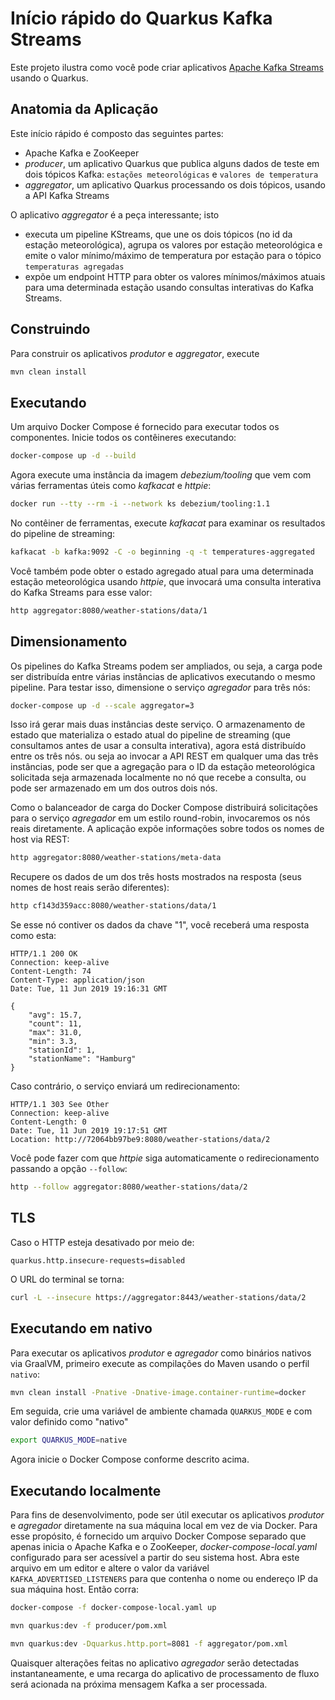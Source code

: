 Início rápido do Quarkus Kafka Streams
========================

Este projeto ilustra como você pode criar aplicativos [Apache Kafka Streams](https://kafka.apache.org/documentation/streams) usando o Quarkus.

## Anatomia da Aplicação

Este início rápido é composto das seguintes partes:

* Apache Kafka e ZooKeeper
* _producer_, um aplicativo Quarkus que publica alguns dados de teste em dois tópicos Kafka: `estações meteorológicas` e `valores de temperatura`
* _aggregator_, um aplicativo Quarkus processando os dois tópicos, usando a API Kafka Streams

O aplicativo _aggregator_ é a peça interessante; isto

* executa um pipeline KStreams, que une os dois tópicos (no id da estação meteorológica),
agrupa os valores por estação meteorológica e emite o valor mínimo/máximo de temperatura por estação para o tópico `temperaturas agregadas`
* expõe um endpoint HTTP para obter os valores mínimos/máximos atuais
para uma determinada estação usando consultas interativas do Kafka Streams.

## Construindo

Para construir os aplicativos _produtor_ e _aggregator_, execute

```bash
mvn clean install
```

## Executando

Um arquivo Docker Compose é fornecido para executar todos os componentes.
Inicie todos os contêineres executando:

```bash
docker-compose up -d --build
```

Agora execute uma instância da imagem _debezium/tooling_ que vem com várias ferramentas úteis como _kafkacat_ e _httpie_:

```bash
docker run --tty --rm -i --network ks debezium/tooling:1.1
```

No contêiner de ferramentas, execute _kafkacat_ para examinar os resultados do pipeline de streaming:

```bash
kafkacat -b kafka:9092 -C -o beginning -q -t temperatures-aggregated
```

Você também pode obter o estado agregado atual para uma determinada estação meteorológica usando _httpie_,
que invocará uma consulta interativa do Kafka Streams para esse valor:

```bash
http aggregator:8080/weather-stations/data/1
```

## Dimensionamento

Os pipelines do Kafka Streams podem ser ampliados, ou seja, a carga pode ser distribuída entre várias instâncias de aplicativos executando o mesmo pipeline.
Para testar isso, dimensione o serviço _agregador_ para três nós:

```bash
docker-compose up -d --scale aggregator=3
```

Isso irá gerar mais duas instâncias deste serviço.
O armazenamento de estado que materializa o estado atual do pipeline de streaming
(que consultamos antes de usar a consulta interativa),
agora está distribuído entre os três nós.
ou seja ao invocar a API REST em qualquer uma das três instâncias, pode ser
que a agregação para o ID da estação meteorológica solicitada seja armazenada localmente no nó que recebe a consulta,
ou pode ser armazenado em um dos outros dois nós.

Como o balanceador de carga do Docker Compose distribuirá solicitações para o serviço _agregador_ em um estilo round-robin,
invocaremos os nós reais diretamente.
A aplicação expõe informações sobre todos os nomes de host via REST:

```bash
http aggregator:8080/weather-stations/meta-data
```

Recupere os dados de um dos três hosts mostrados na resposta
(seus nomes de host reais serão diferentes):

```bash
http cf143d359acc:8080/weather-stations/data/1
```

Se esse nó contiver os dados da chave "1", você receberá uma resposta como esta:

```
HTTP/1.1 200 OK
Connection: keep-alive
Content-Length: 74
Content-Type: application/json
Date: Tue, 11 Jun 2019 19:16:31 GMT

{
    "avg": 15.7,
    "count": 11,
    "max": 31.0,
    "min": 3.3,
    "stationId": 1,
    "stationName": "Hamburg"
}
```

Caso contrário, o serviço enviará um redirecionamento:

```
HTTP/1.1 303 See Other
Connection: keep-alive
Content-Length: 0
Date: Tue, 11 Jun 2019 19:17:51 GMT
Location: http://72064bb97be9:8080/weather-stations/data/2
```

Você pode fazer com que _httpie_ siga automaticamente o redirecionamento passando a opção `--follow`:
```bash
http --follow aggregator:8080/weather-stations/data/2
```

## TLS 

Caso o HTTP esteja desativado por meio de:

```properties
quarkus.http.insecure-requests=disabled
```

O URL do terminal se torna:

```bash
curl -L --insecure https://aggregator:8443/weather-stations/data/2
```

## Executando em nativo

Para executar os aplicativos _produtor_ e _agregador_ como binários nativos via GraalVM,
primeiro execute as compilações do Maven usando o perfil `nativo`:

```bash
mvn clean install -Pnative -Dnative-image.container-runtime=docker
```

Em seguida, crie uma variável de ambiente chamada `QUARKUS_MODE` e com valor definido como "nativo"

```bash
export QUARKUS_MODE=native
```

Agora inicie o Docker Compose conforme descrito acima.

## Executando localmente

Para fins de desenvolvimento, pode ser útil executar os aplicativos _produtor_ e _agregador_
diretamente na sua máquina local em vez de via Docker.
Para esse propósito, é fornecido um arquivo Docker Compose separado que apenas inicia o Apache Kafka e o ZooKeeper, _docker-compose-local.yaml_
configurado para ser acessível a partir do seu sistema host.
Abra este arquivo em um editor e altere o valor da variável `KAFKA_ADVERTISED_LISTENERS` para que contenha o nome ou endereço IP da sua máquina host.
Então corra:

```bash
docker-compose -f docker-compose-local.yaml up

mvn quarkus:dev -f producer/pom.xml

mvn quarkus:dev -Dquarkus.http.port=8081 -f aggregator/pom.xml
```

Quaisquer alterações feitas no aplicativo _agregador_ serão detectadas instantaneamente,
e uma recarga do aplicativo de processamento de fluxo será acionada na próxima mensagem Kafka a ser processada.
